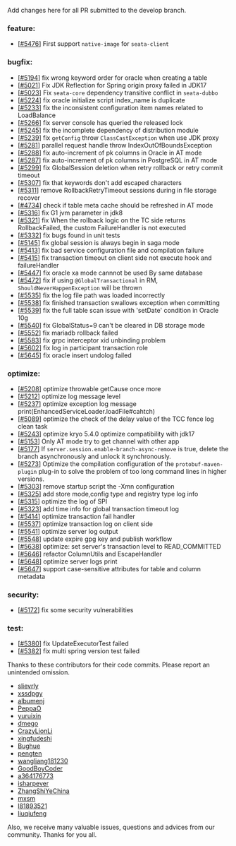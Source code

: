 Add changes here for all PR submitted to the develop branch.

<!-- Please add the `changes` to the following location(feature/bugfix/optimize/test) based on the type of PR -->

### feature:
- [[#5476](https://github.com/seata/seata/pull/5476)] First support `native-image` for `seata-client`

### bugfix:
- [[#5194](https://github.com/seata/seata/pull/5194)] fix wrong keyword order for oracle when creating a table
- [[#5021](https://github.com/seata/seata/pull/5201)] Fix JDK Reflection for Spring origin proxy failed in JDK17
- [[#5023](https://github.com/seata/seata/pull/5203)] Fix `seata-core` dependency transitive conflict in `seata-dubbo`
- [[#5224](https://github.com/seata/seata/pull/5224)] fix oracle initialize script index_name is duplicate 
- [[#5233](https://github.com/seata/seata/pull/5233)] fix the inconsistent configuration item names related to LoadBalance
- [[#5266](https://github.com/seata/seata/pull/5265)] fix server console has queried the released lock
- [[#5245](https://github.com/seata/seata/pull/5245)] fix the incomplete dependency of distribution module
- [[#5239](https://github.com/seata/seata/pull/5239)] fix `getConfig` throw `ClassCastException` when use JDK proxy
- [[#5281](https://github.com/seata/seata/pull/5281)] parallel request handle throw IndexOutOfBoundsException
- [[#5288](https://github.com/seata/seata/pull/5288)] fix auto-increment of pk columns in Oracle in AT mode
- [[#5287](https://github.com/seata/seata/pull/5287)] fix auto-increment of pk columns in PostgreSQL in AT mode
- [[#5299](https://github.com/seata/seata/pull/5299)] fix GlobalSession deletion when retry rollback or retry commit timeout
- [[#5307](https://github.com/seata/seata/pull/5307)] fix that keywords don't add escaped characters
- [[#5311](https://github.com/seata/seata/pull/5311)] remove RollbackRetryTimeout sessions during in file storage recover
- [[#4734](https://github.com/seata/seata/pull/4734)] check if table meta cache should be refreshed in AT mode
- [[#5316](https://github.com/seata/seata/pull/5316)] fix G1 jvm parameter in jdk8
- [[#5321](https://github.com/seata/seata/pull/5321)] fix When the rollback logic on the TC side returns RollbackFailed, the custom FailureHandler is not executed
- [[#5332](https://github.com/seata/seata/pull/5332)] fix bugs found in unit tests
- [[#5145](https://github.com/seata/seata/pull/5145)] fix global session is always begin in saga mode
- [[#5413](https://github.com/seata/seata/pull/5413)] fix bad service configuration file and compilation failure
- [[#5415](https://github.com/seata/seata/pull/5415)] fix transaction timeout on client side not execute hook and failureHandler
- [[#5447](https://github.com/seata/seata/pull/5447)] fix oracle xa mode cannnot be used By same database
- [[#5472](https://github.com/seata/seata/pull/5472)] fix if using `@GlobalTransactional` in RM, `ShouldNeverHappenException` will be thrown
- [[#5535](https://github.com/seata/seata/pull/5535)] fix the log file path was loaded incorrectly
- [[#5538](https://github.com/seata/seata/pull/5538)] fix finished transaction swallows exception when committing
- [[#5539](https://github.com/seata/seata/pull/5539)] fix the full table scan issue with 'setDate' condition in Oracle 10g
- [[#5540](https://github.com/seata/seata/pull/5540)] fix GlobalStatus=9 can't be cleared in DB storage mode
- [[#5552](https://github.com/seata/seata/pull/5552)] fix mariadb rollback failed
- [[#5583](https://github.com/seata/seata/pull/5583)] fix grpc interceptor xid unbinding problem
- [[#5602](https://github.com/seata/seata/pull/5602)] fix log in participant transaction role
- [[#5645](https://github.com/seata/seata/pull/5645)] fix oracle insert undolog failed

### optimize:
- [[#5208](https://github.com/seata/seata/pull/5208)] optimize throwable getCause once more
- [[#5212](https://github.com/seata/seata/pull/5212)] optimize log message level
- [[#5237](https://github.com/seata/seata/pull/5237)] optimize exception log message print(EnhancedServiceLoader.loadFile#cahtch)
- [[#5089](https://github.com/seata/seata/pull/5089)] optimize the check of the delay value of the TCC fence log clean task
- [[#5243](https://github.com/seata/seata/pull/5243)] optimize kryo 5.4.0 optimize compatibility with jdk17
- [[#5153](https://github.com/seata/seata/pull/5153)] Only AT mode try to get channel with other app
- [[#5177](https://github.com/seata/seata/pull/5177)] If `server.session.enable-branch-async-remove` is true, delete the branch asynchronously and unlock it synchronously.
- [[#5273](https://github.com/seata/seata/pull/5273)] Optimize the compilation configuration of the `protobuf-maven-plugin` plug-in to solve the problem of too long command lines in higher versions.
- [[#5303](https://github.com/seata/seata/pull/5303)] remove startup script the -Xmn configuration
- [[#5325](https://github.com/seata/seata/pull/5325)] add store mode,config type and registry type log info
- [[#5315](https://github.com/seata/seata/pull/5315)] optimize the log of SPI
- [[#5323](https://github.com/seata/seata/pull/5323)] add time info for global transaction timeout log
- [[#5414](https://github.com/seata/seata/pull/5414)] optimize transaction fail handler
- [[#5537](https://github.com/seata/seata/pull/5537)] optimize transaction log on client side
- [[#5541](https://github.com/seata/seata/pull/5541)] optimize server log output
- [[#5548](https://github.com/seata/seata/pull/5548)] update expire gpg key and publish workflow
- [[#5638](https://github.com/seata/seata/pull/5638)] optimize: set server's transaction level to READ_COMMITTED
- [[#5646](https://github.com/seata/seata/pull/5646)] refactor ColumnUtils and EscapeHandler
- [[#5648](https://github.com/seata/seata/pull/5648)] optimize server logs print
- [[#5647](https://github.com/seata/seata/pull/5647)] support case-sensitive attributes for table and column metadata

### security:
- [[#5172](https://github.com/seata/seata/pull/5172)] fix some security vulnerabilities

### test:
- [[#5380](https://github.com/seata/seata/pull/5380)] fix UpdateExecutorTest failed
- [[#5382](https://github.com/seata/seata/pull/5382)] fix multi spring version test failed

Thanks to these contributors for their code commits. Please report an unintended omission.

<!-- Please make sure your Github ID is in the list below -->
- [slievrly](https://github.com/slievrly)
- [xssdpgy](https://github.com/xssdpgy)
- [albumenj](https://github.com/albumenj)
- [PeppaO](https://github.com/PeppaO)
- [yuruixin](https://github.com/yuruixin)
- [dmego](https://github.com/dmego)
- [CrazyLionLi](https://github.com/JavaLionLi)
- [xingfudeshi](https://github.com/xingfudeshi)
- [Bughue](https://github.com/Bughue)
- [pengten](https://github.com/pengten)
- [wangliang181230](https://github.com/wangliang181230)
- [GoodBoyCoder](https://github.com/GoodBoyCoder)
- [a364176773](https://github.com/a364176773)
- [isharpever](https://github.com/isharpever)
- [ZhangShiYeChina](https://github.com/ZhangShiYeChina)
- [mxsm](https://github.com/mxsm)
- [l81893521](https://github.com/l81893521)
- [liuqiufeng](https://github.com/liuqiufeng)


Also, we receive many valuable issues, questions and advices from our community. Thanks for you all.
